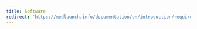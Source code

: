 ```yaml
---
title: Software
redirect: 'https://medlaunch.info/documentation/en/introduction/requirements#software-requirements'
---
```


